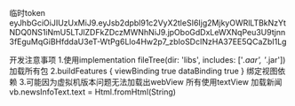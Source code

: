 临时token
eyJhbGciOiJIUzUxMiJ9.eyJsb2dpbl91c2VyX2tleSI6Ijg2MjkyOWRlLTBkNzYtNDQ0NS1iNmU5LTJlZDFkZDczMWNhNiJ9.jpOboGdDxLeWXNqPeu3U9tjnn3fEguMqGiBHfddaU3eT-WtPg6Llo4Hw2p7_zbIoSDcINzHA37EE5QCaZbI1Lg

开发注意事项 
1.使用implementation fileTree(dir: 'libs', includes: ['*.aar', '*.jar'])加载所有包
2.buildFeatures {
          viewBinding true
          dataBinding true
      }  绑定视图依赖
3.可能因为虚拟机版本问题无法加载出webView 所有使用textView 加载新闻 vb.newsInfoText.text = Html.fromHtml(String)

